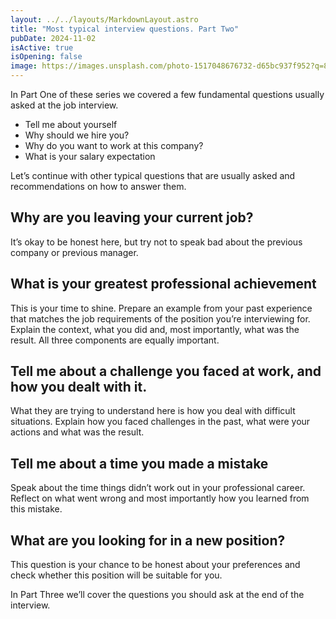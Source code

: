 ```yaml
---
layout: ../../layouts/MarkdownLayout.astro
title: "Most typical interview questions. Part Two"
pubDate: 2024-11-02
isActive: true
isOpening: false
image: https://images.unsplash.com/photo-1517048676732-d65bc937f952?q=80&w=3570&auto=format&fit=crop&ixlib=rb-4.0.3&ixid=M3wxMjA3fDB8MHxwaG90by1wYWdlfHx8fGVufDB8fHx8fA%3D%3D
---
```


In Part One of these series we covered a few fundamental questions usually asked at the job interview.
- Tell me about yourself
- Why should we hire you?
- Why do you want to work at this company?
- What is your salary expectation

Let’s continue with other typical questions that are usually asked and recommendations on how to answer them. 

## Why are you leaving your current job?
It’s okay to be honest here, but try not to speak bad about the previous company or previous manager. 

## What is your greatest professional achievement
This is your time to shine. Prepare an example from your past experience that matches the job requirements of the position you’re interviewing for. Explain the context, what you did and, most importantly, what was the result. All three components are equally important.

## Tell me about a challenge you faced at work, and how you dealt with it.
What they are trying to understand here is how you deal with difficult situations. Explain how you faced challenges in the past, what were your actions and what was the result. 

## Tell me about a time you made a mistake
Speak about the time things didn’t work out in your professional career. Reflect on what went wrong and most importantly how you learned from this mistake. 

## What are you looking for in a new position?
This question is your chance to be honest about your preferences and check whether this position will be suitable for you. 

In Part Three we’ll cover the questions you should ask at the end of the interview. 

